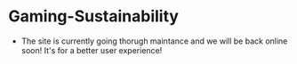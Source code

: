 # Gaming-Sustainability

- The site is currently going thorugh maintance and we will be back online soon! It's for a better user experience!

